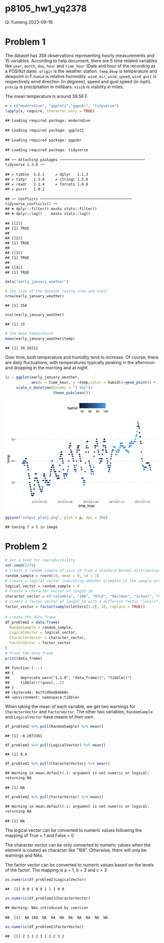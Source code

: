 p8105_hw1_yq2378
================
Qi Yumeng
2023-09-16

# Problem 1

The dataset has 358 observations representing hourly measurements and 15
variables. According to help document, there are 5 time related
variables like `year`, `month`, `day`, `hour` and `time_hour` (Date and
hour of the recording as a POSIXct date). `origin` is the weather
station. `temp`,`dewp` is temperature and dewpoint in F.`humid` is
relative hunmidity. `wind_dir`, `wind_speed`, `wind_gust` is
respectively wind direction (in degrees), speed and gust speed (in mph).
`precip` is precipitation in millibars. `visib` is visbility in miles.

The mean temperature is around 39.58 F.

``` r
x = c("moderndive", "ggplot2","ggpubr", "tidyverse")
lapply(x, require, character.only = TRUE)
```

    ## Loading required package: moderndive

    ## Loading required package: ggplot2

    ## Loading required package: ggpubr

    ## Loading required package: tidyverse

    ## ── Attaching packages ─────────────────────────────────────── tidyverse 1.3.0 ──

    ## ✔ tibble  3.2.1     ✔ dplyr   1.1.3
    ## ✔ tidyr   1.3.0     ✔ stringr 1.5.0
    ## ✔ readr   2.1.4     ✔ forcats 1.0.0
    ## ✔ purrr   1.0.2

    ## ── Conflicts ────────────────────────────────────────── tidyverse_conflicts() ──
    ## ✖ dplyr::filter() masks stats::filter()
    ## ✖ dplyr::lag()    masks stats::lag()

    ## [[1]]
    ## [1] TRUE
    ## 
    ## [[2]]
    ## [1] TRUE
    ## 
    ## [[3]]
    ## [1] TRUE
    ## 
    ## [[4]]
    ## [1] TRUE

``` r
data("early_january_weather")
```

``` r
# the size of the dataset (using nrow and ncol)
nrow(early_january_weather)
```

    ## [1] 358

``` r
ncol(early_january_weather)
```

    ## [1] 15

``` r
# the mean temperature
mean(early_january_weather$temp)
```

    ## [1] 39.58212

Over time, both temperature and humidity tend to increase. Of course,
there are daily fluctuations, with temperatures typically peaking in the
afternoon and dropping in the morning and at night.

``` r
(p = ggplot(early_january_weather, 
            aes(x = time_hour, y =temp,color = humid))+geom_point() +
     scale_x_datetime(breaks = "3 day")+ 
                      theme_pubclean())
```

![](p8105_hw1_yq2378_files/figure-gfm/plots-1.png)<!-- -->

``` r
ggsave("output_plot1.png", plot = p, dpi = 300)
```

    ## Saving 7 x 5 in image

# Problem 2

``` r
# Set a seed for reproducibility
set.seed(2378)
# Create a random sample of size 10 from a standard Normal distribution
random_sample = rnorm(10, mean = 0, sd = 1)
# Create a logical vector indicating whether elements of the sample are greater than 0
logical_vector = random_sample > 0
# Create a character vector of length 10
character_vector = c("columbia", "168", "HYLO", "Mailman", "School", "COMOD", "Public", "Health", "AA", "Hammer")
# Create a factor vector of length 10 with 3 different factor "levels"
factor_vector = factor(sample(letters[1:3], 10, replace = TRUE))

# Create the data frame
df_problem2 = data.frame(
  RandomSample = random_sample,
  LogicalVector = logical_vector,
  CharacterVector = character_vector,
  FactorVector = factor_vector
)
# Print the data frame
print(data_frame)
```

    ## function (...) 
    ## {
    ##     deprecate_warn("1.1.0", "data_frame()", "tibble()")
    ##     tibble(!!!quos(...))
    ## }
    ## <bytecode: 0x7fcd9ed64660>
    ## <environment: namespace:tibble>

When taking the mean of each variable, we get two warnings for
`CharacterVector` and `FactorVector`. The other two variables,
`RandomSample` and `LogicalVector` have means of their own.

``` r
df_problem2 %>% pull(RandomSample) %>% mean()
```

    ## [1] -0.2073361

``` r
df_problem2 %>% pull(LogicalVector) %>% mean()
```

    ## [1] 0.4

``` r
df_problem2 %>% pull(CharacterVector) %>% mean()
```

    ## Warning in mean.default(.): argument is not numeric or logical: returning NA

    ## [1] NA

``` r
df_problem2 %>% pull(FactorVector) %>% mean()
```

    ## Warning in mean.default(.): argument is not numeric or logical: returning NA

    ## [1] NA

The logical vector can be converted to numeric values following the
mapping of True = 1 and False = 0

The character vector can be only converted to numeric values when the
element is coated as character like “168”. Otherwise, there will only be
warnings and NAs.

The factor vector can be converted to numeric values based on the levels
of the factor. The mapping is a = 1, b = 2 and c = 3

``` r
as.numeric(df_problem2$LogicalVector)
```

    ##  [1] 0 0 1 0 0 1 1 1 0 0

``` r
as.numeric(df_problem2$CharacterVector)
```

    ## Warning: NAs introduced by coercion

    ##  [1]  NA 168  NA  NA  NA  NA  NA  NA  NA  NA

``` r
as.numeric(df_problem2$FactorVector)
```

    ##  [1] 2 2 1 2 3 1 2 2 3 2
